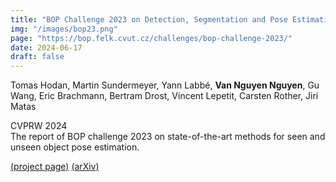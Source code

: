 ```yaml
---
title: "BOP Challenge 2023 on Detection, Segmentation and Pose Estimation of Seen and Unseen Rigid Objects"
img: "/images/bop23.png"
page: "https://bop.felk.cvut.cz/challenges/bop-challenge-2023/"
date: 2024-06-17
draft: false
---
```

Tomas Hodan, Martin Sundermeyer, Yann Labbé, **Van Nguyen Nguyen**, Gu Wang, Eric Brachmann, Bertram Drost, Vincent Lepetit, Carsten Rother, Jiri Matas

CVPRW 2024  
The report of BOP challenge 2023 on state-of-the-art methods for seen and unseen object pose estimation.

[(project page)](https://bop.felk.cvut.cz/challenges/bop-challenge-2023/)   [(arXiv)](https://arxiv.org/pdf/2403.09799.pdf)